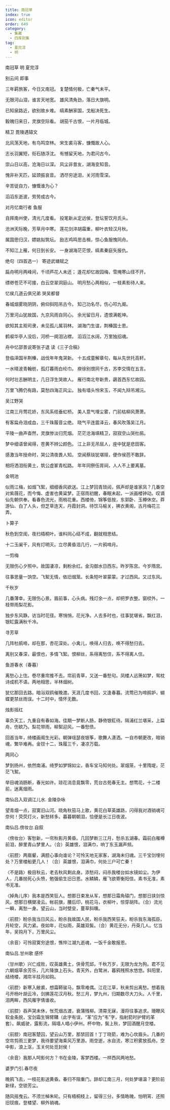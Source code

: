 ```yaml
---
title: 南冠草
index: true
icon: editor
order: 649
category:
  - 集藏
  - 四库别集
tag:
  - 夏完淳
  - 明
---
```


南冠草 明 夏完淳  

别云间                                  即事  

三年羁旅客，今日又南冠。               复楚情何极，亡秦气未平。  

无限河山泪，谁言天地宽。               雄风清角劲，落日大旗明。  

已知泉路近，欲别故乡难。               缟素酬家国，戈船决死生。  

毅魄归来日，灵旗空际看。               胡笳千古恨，一片月临城。  

精卫                                   毘陵遇辕文  

北风荡天地，有鸟鸣空林。               宋生裘马客，慷慨故人心。  

志长羽翼短，衔石随浮沈。               有憾留天地，为君问古今。  

崇山日以高，沧海日以深。               风尘非昔友，湖海变知音。  

愧非补天匹，延颈振哀音。               洒尽穷途泪，关河雨雪深。  

辛苦徒自力，慷慨谁为心？  

滔滔东逝波，劳劳成古今。  

对月忆南行者                           鱼服  

自拜南州使，清光几度看。               投笔新从定远侯，登坛誓饮月氏头。  

沧洲天际晚，芳草月中寒。              莲花剑淬胡霜重，柳叶衣轻汉月秋。  

属国思归汉，嫖姚拟筑坛。              励志鸡鸣思击楫，惊心鱼服愧同舟。  

不知江上雁，何日到长安。              一身湖海茫茫恨，缟素秦庭矢报仇。  

绝句（四首选一）                      寄迹武塘赋之  

扁舟明月两峰间，千顷芦花人未还；      逢花却忆故园梅，雪掩寒山径不开。  

缥缈苍茫不可接，白云空翠洞庭山。      明月愁心两相似，一枝素影待人来。  

忆侯几道云俱兄弟                       哭吴都督  

春城烟雾晓阴阴，俯仰斜阳吊古今。       知己功名尽，伤心叩九阍。  

万里河山犹故国，九京风雨自同心。       余光留日月，遗恨满乾坤。  

欲知其主观司隶，未见孤儿属羽林。       湖海门生谊，荆榛国士恩。  

鹤唳华亭人没后，河桥一阕泪沾襟。       滔滔江水阔，万里独招魂。  

舟中忆邵景说寄张子退                   读《三子合稿》  

登临泽国半荆榛，战伐年年鬼哭新。       十五成童解章句，每从先世托高轩。  

一水晴波青翰舫，孤灯暮雨白纶巾。       瘐徐别恨同千古，苏李交情在五言。  

何时壮志酬明主，几日浮生哭故人。      雁行南北夸新贵，鷁首西东忆故园。  

万里飞腾仍有路，莫愁四海正风尘。      独有墙头怜宋玉，不闻九辩吊湘沅。  

吴江野哭  

江南三月莺花娇，东风系缆垂虹桥。 美人意气埋尘雾，门前枯柳风萧萧。  

有客扁舟泪成血，三千珠履音尘绝。 晓气平连震泽云，春风吹落吴江月。  

平陵一曲声杳然，灵旗惨淡归荒烟。 茫茫沧海填精卫，寂寂空山哭杜鹃。  

梦中细语曾闻得，苍黄不辨公颜色。 江上非无吊屈人，座中犹是悲田客。  

感激当年授命时，哭公清夜畏人知。 空闻蔡琰犹堪赎，便作侯芭不敢辞。  

相将洒泪衔黄土，筑公虚冢青松路。 年年同祭伍胥祠，人人不上要离墓。  

金明池  

似雨江梅，如烟飞絮，细细香风欲送。江上梦回青琐闼，佩声却是谁家凤？几番空对紫薇花，而今悔、虚害也黄粱梦。正宿雨初醒，春眠未起，一派画楼钟动。叹谪仙先朝供奉。看春色流光，雨梢花重。西楼倚，锦筝低按，东郭卧、玉樽休空。莽游仙、白了人头，但芝草连天，丹霞封洞。待饮马榆关，拂衣黄阁，古月梅花三弄。  

卜算子  

秋色到空闺，夜扫梧桐叶。谁料同心结不成，翻就相思结。  

十二玉阑干，风有灯明灭。立尽黄昏泪几行，一片鸦啼月。  

一剪梅  

无限伤心夕照中。故国凄凉，剩粉余红。金沟御水日西东。昨岁陈宫。今岁隋宫。  

往事思量一饷空。飞絮无情，依旧烟笼。长条短叶翠蒙蒙。才过西风。又过东风。  

千秋岁  

几番薄幸。无限伤心景。眉前事，心头病。残灯余一点，却把罗衣整。窗棂外，一枝带雨梨花影。  

独步东风静。访当时花径。寒悄悄，花光净。人去多时也，往事犹堪省。飘红泪，银缸露满秋千冷。  

寻芳草  

几阵杜鹃啼，却在那，杏花深处。小禽儿，唤得人归去，唤不得愁归去。  

离别又春深，最恨也，多情飞絮。恨柳丝，系得离愁住，系不得离人住。  

鱼游春水（春暮）  

离愁心上住。卷尽重帘推不去。帘前青草，又送一番愁句。凤楼人远箫如梦，鸳枕诗成机不语。两地相思，半林烟树。  

犹忆那回去路。暗浴双鸥催晚渡。天涯几度书回，又逢春暮。流莺已为啼鹃妒，蝴蝶更禁丝雨误。十二时中，情怀无数。  

烛影摇红  

辜负天工，九重自有春如海。佳期一梦断人肠，静倚银釭待。隔浦红兰堪采，上扁舟，伤欵乃。梨花带雨，柳絮迎风，一番愁债。  

回首当年，绮楼画阁生光彩。朝弹瑶瑟夜银筝，歌舞人潇洒。一自市朝更改，暗销魂，繁华难再。金钗十二，珠履三千，凄凉万载。  

两同心  

梦到扬州，依然南浦。绮罗如梦锦如尘，香车宝马知何处。翠烟笼，十里隋堤，茫茫飞絮。  

举目魂消肠断，春光如许。琼花消息竟飘零，荒台古苑春无主。想莺花，十二楼前，迷离烟雨。  

南仙吕入双调江儿水. 金陵杂咏  

望青烟一点，寂寞旧山河。晓角秋笳马上歌，黄花白草英雄路，闪得我对酒销魂可奈何！荧荧灯火，新愁转多。暮暮朝朝泪，恰便是长江日夜波。  

南仙吕.傍妆台.自叙  

〈傍妆台〉客愁新，一帘秋影月黄昏。几回梦断三江月，愁杀五湖春。霜前白雁樽前泪，醉里青山梦里人。（合）英雄恨，泪满巾，响丁东玉漏声频。  

〈前腔〉两眉颦，满腔心事向谁论？可怜天地无家客，湖海未归魂。三千宝剑埋何处？万里楼船更几人！（合）英雄恨，泪满巾，何处三户可亡秦！  

〈不是路〉极目秋云，老去秋风剩此身。添愁闷，闷杀我楼台如水镜如尘。为伊人，几番抛死心头愤，勉强偷生旧日恩。水鳞鳞，雁飞欲寄衡阳信，素书无准，素书无准。  

〈掉角儿序〉我本是西笑狂人。想那日束发从军，想那日霜角辕门，想那日挟剑惊风，想那日横槊凌云。帐前旗，腰后印，桃花马，衣柳叶，惊穿胡阵。（合）流光一瞬，离愁一身。望云山，当时壁垒，蔓草斜曛。  

〈前腔〉盼杀我当日风云，盼杀我故国人民，盼杀我西笑狂夫，盼杀我东海孤臣。月轮空，风力紧。夜如年，花似雨，英雄双鬓。（合）黄花无分，丹萸几人。忆当年，吴钩月下，万里风尘。  

〈余音〉可怜寂寞穷途恨，憔悴江湖九逝魂，一饭千金敢报恩。  

南仙吕.甘州歌 感怀  

〈甘州歌〉兴亡成败，叹英雄黄土，侠骨荒邱。千秋万岁，无限为龙为狗。君不见六朝烟草余芳乐，几片降旗上石头。青天外，白鹭洲，暮鸦残照水悠悠。斜阳里，结绮楼，湘帘半挂月如钩。  

〈前腔〉新寒入敝裘，想霜鞯骏马，飘零难偶。江花江草，秋来剪出离愁。想着我弓开杨叶胡云冷，剑拂莲花汉月秋。愁三月，梦九州，归期数尽大刀头。人千里，泪两眸，西风雁字倩谁收。  

〈前腔〉吞声哭未休，怅荒烟古渡，衰蒲残柳。清霄无寐，漫将往事追求。珊鞭风软金条脱，宝剑霜生锦臂鞲（此字有误，“革”应为“韦”字，指射箭时护臂的革套）。飙威驶，露影流，隔墙人唱小伊州。杯中物，鬓上秋，梦回酒醒月空楼。  

〈前腔〉南冠客楚囚，望云山万里，那禁回首！丁丁晓箭，难为心坎眉头。几番的空帘剪雨三更梦，我待要望海乘风万里游。雨空逝，水自流，寒江积雾放孤舟。空中影，浪上沤，玉关何处觅封侯！  

〈余音〉我那人呵影何方？书在金陵，客梦西楼。一样西风两地愁。  

婆罗门引.春尽夜  

晚鸦飞去，一枝花影送黄昏。春归不阻重门。辞却江南三月，何处梦堪温？更阶前新绿，空锁芳尘。  

随风摇曳云。不须兰棹朱轮。只有梧桐枝上，留得三分。多情皓魄，怕明宵、还照旧钗痕。登楼望、柳外销魂。  
